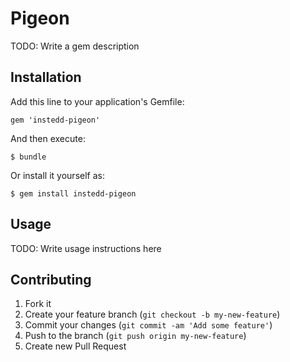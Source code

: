 # Pigeon

TODO: Write a gem description

## Installation

Add this line to your application's Gemfile:

    gem 'instedd-pigeon'

And then execute:

    $ bundle

Or install it yourself as:

    $ gem install instedd-pigeon

## Usage

TODO: Write usage instructions here

## Contributing

1. Fork it
2. Create your feature branch (`git checkout -b my-new-feature`)
3. Commit your changes (`git commit -am 'Add some feature'`)
4. Push to the branch (`git push origin my-new-feature`)
5. Create new Pull Request
